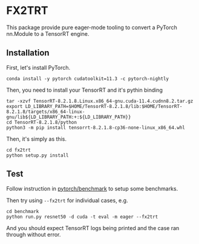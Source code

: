 # FX2TRT
This package provide pure eager-mode tooling to convert a PyTorch nn.Module to a TensorRT engine.

## Installation
First, let's install PyTorch.
```
conda install -y pytorch cudatoolkit=11.3 -c pytorch-nightly
```
Then, you need to install your TensorRT and it's pythin binding
```
tar -xzvf TensorRT-8.2.1.8.Linux.x86_64-gnu.cuda-11.4.cudnn8.2.tar.gz
export LD_LIBRARY_PATH=$HOME/TensorRT-8.2.1.8/lib:$HOME/TensorRT-8.2.1.8/targets/x86_64-linux-gnu/lib${LD_LIBRARY_PATH:+:${LD_LIBRARY_PATH}}
cd TensorRT-8.2.1.8/python
python3 -m pip install tensorrt-8.2.1.8-cp36-none-linux_x86_64.whl
```
Then, it's simply as this.
```
cd fx2trt
python setup.py install
```
## Test
Follow instruction in [pytorch/benchmark](https://github.com/pytorch/benchmark) to setup some benchmarks.

Then try using `--fx2trt` for individual cases, e.g.
```
cd benchmark
python run.py resnet50 -d cuda -t eval -m eager --fx2trt
```
And you should expect TensorRT logs being printed and the case ran through without error.
